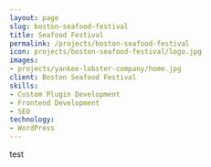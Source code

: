 ```yaml
---
layout: page
slug: boston-seafood-festival
title: Seafood Festival
permalink: /projects/boston-seafood-festival
icon: projects/boston-seafood-festival/logo.jpg
images:
- projects/yankee-lobster-company/home.jpg
client: Boston Seafood Festival
skills:
- Custom Plugin Development
- Frontend Development
- SEO
technology:
- WordPress
---
```


test
